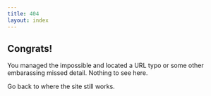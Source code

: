 ```yaml
---
title: 404
layout: index
---
```

## Congrats!
You managed the impossible and located a URL typo or some other embarassing missed detail. Nothing to see here.

Go back to where the site still works.